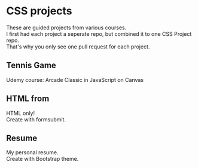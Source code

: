 # CSS projects
These are guided projects from various courses.<br>
I first had each project a seperate repo, but combined it to one CSS Project repo.<br>
That's why you only see one pull request for each project.

## Tennis Game
Udemy course: Arcade Classic in JavaScript on Canvas

## HTML from
HTML only! <br>
Create with formsubmit.

## Resume
My personal resume. <br>
Create with Bootstrap theme.